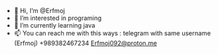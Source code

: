 - 👋 Hi, I’m @Erfmoj
- 👀 I’m interested in programing
- 🌱 I’m currently learning java
- 📫 You can reach me with this ways :
telegram with same username (Erfmoj)
+989382467234
Erfmoj092@proton.me
